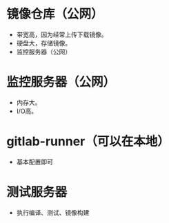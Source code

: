 # 镜像仓库（公网）

* 带宽高，因为经常上传下载镜像。
* 硬盘大，存储镜像。
* 监控服务器（公网）

# 监控服务器（公网）

* 内存大。
* I/O高。

# gitlab-runner（可以在本地）

* 基本配置即可

# 测试服务器

* 执行编译、测试、镜像构建



